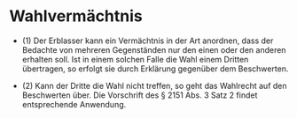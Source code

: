 # Wahlvermächtnis

- (1) Der Erblasser kann ein Vermächtnis in der Art anordnen, dass der Bedachte von mehreren Gegenständen nur den einen oder den anderen erhalten soll. Ist in einem solchen Falle die Wahl einem Dritten übertragen, so erfolgt sie durch Erklärung gegenüber dem Beschwerten.

- (2) Kann der Dritte die Wahl nicht treffen, so geht das Wahlrecht auf den Beschwerten über. Die Vorschrift des § 2151 Abs. 3 Satz 2 findet entsprechende Anwendung.

